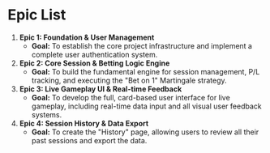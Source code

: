 # Epic List
1.  **Epic 1: Foundation & User Management**
    * **Goal:** To establish the core project infrastructure and implement a complete user authentication system.
2.  **Epic 2: Core Session & Betting Logic Engine**
    * **Goal:** To build the fundamental engine for session management, P/L tracking, and executing the "Bet on 1" Martingale strategy.
3.  **Epic 3: Live Gameplay UI & Real-time Feedback**
    * **Goal:** To develop the full, card-based user interface for live gameplay, including real-time data input and all visual user feedback systems.
4.  **Epic 4: Session History & Data Export**
    * **Goal:** To create the "History" page, allowing users to review all their past sessions and export the data. 